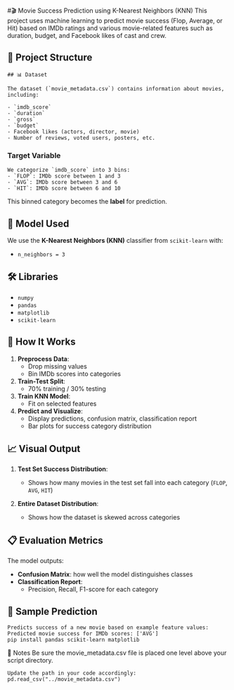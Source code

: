 #🎬 Movie Success Prediction using K-Nearest Neighbors (KNN)
    This project uses machine learning to predict movie success (Flop, Average, or Hit) based on IMDb ratings and various movie-related features such as duration, budget, and Facebook likes of cast and crew.

## 📁 Project Structure
    ## 📊 Dataset
    
    The dataset (`movie_metadata.csv`) contains information about movies, including:
    
    - `imdb_score`
    - `duration`
    - `gross`
    - `budget`
    - Facebook likes (actors, director, movie)
    - Number of reviews, voted users, posters, etc.

### Target Variable
    We categorize `imdb_score` into 3 bins:
    - `FLOP`: IMDb score between 1 and 3
    - `AVG`: IMDb score between 3 and 6
    - `HIT`: IMDb score between 6 and 10

This binned category becomes the **label** for prediction.

## 🧠 Model Used
We use the **K-Nearest Neighbors (KNN)** classifier from `scikit-learn` with:
- `n_neighbors = 3`

## 🛠️ Libraries

- `numpy`
- `pandas`
- `matplotlib`
- `scikit-learn`

## 🚀 How It Works
1. **Preprocess Data**:
   - Drop missing values
   - Bin IMDb scores into categories
2. **Train-Test Split**:
   - 70% training / 30% testing
3. **Train KNN Model**:
   - Fit on selected features
4. **Predict and Visualize**:
   - Display predictions, confusion matrix, classification report
   - Bar plots for success category distribution

## 📈 Visual Output

1. **Test Set Success Distribution**:
   - Shows how many movies in the test set fall into each category (`FLOP`, `AVG`, `HIT`)

2. **Entire Dataset Distribution**:
   - Shows how the dataset is skewed across categories

## 📋 Evaluation Metrics
The model outputs:
- **Confusion Matrix**: how well the model distinguishes classes
- **Classification Report**:
  - Precision, Recall, F1-score for each category

## 🧪 Sample Prediction
    Predicts success of a new movie based on example feature values:
    Predicted movie success for IMDb scores: ['AVG']
    pip install pandas scikit-learn matplotlib

🧾 Notes
    Be sure the movie_metadata.csv file is placed one level above your script directory.
    
    Update the path in your code accordingly:
    pd.read_csv("../movie_metadata.csv")
